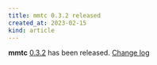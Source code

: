 ```yaml
---
title: mmtc 0.3.2 released
created_at: 2023-02-15
kind: article
---
```


**mmtc** [0.3.2](https://github.com/figsoda/mmtc/releases/tag/v0.3.2) has been released.
[Change log](https://github.com/figsoda/mmtc/blob/v0.3.2/CHANGELOG.md)
